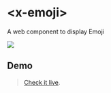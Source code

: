 # &lt;x-emoji&gt;

A web component to display Emoji

![](https://dl.dropboxusercontent.com/u/459142/x-emoji/demo.png)

## Demo

> [Check it live](https://dl.dropboxusercontent.com/u/459142/x-emoji/demo.html).
